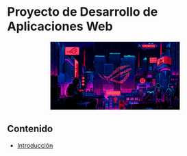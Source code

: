 # Proyecto de Desarrollo de Aplicaciones Web

<div align=center>
<img src="../extras/cyberpunk2.gif" alt="me" width="60%">
</div>

## Contenido
- [Introducción](./introducción/README.md)